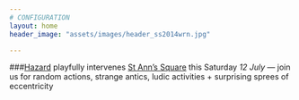 ```yaml
---
# CONFIGURATION
layout: home
header_image: "assets/images/header_ss2014wrn.jpg"

---
```

###[Hazard](/current/2014-hazard) playfully intervenes [St Ann’s Square](http://bit.ly/1wrGmvW) this Saturday *12 July* — join us for random actions, strange antics, ludic activities + surprising sprees of eccentricity
